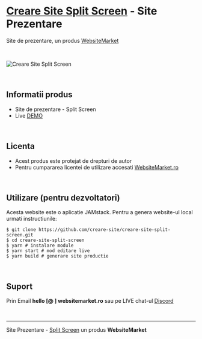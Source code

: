 # [Creare Site Split Screen](https://creare-site-split-screen.websitemarket.ro/) - Site Prezentare

Site de prezentare, un produs [WebsiteMarket](https://websitemarket.ro)

<br />

![Creare Site Split Screen](https://raw.githubusercontent.com/creare-site/static/master/produse/creare-site-split-screen-intro.gif)

<br />

## Informatii produs

- Site de prezentare - Split Screen
- Live [DEMO](https://creare-site-split-screen.websitemarket.ro)
 
<br />

## Licenta

- Acest produs este protejat de drepturi de autor
- Pentru cumpararea licentei de utilizare accesati [WebsiteMarket.ro](https://websitemarket.ro) 

<br />

## Utilizare (pentru dezvoltatori)

Acesta website este o aplicatie JAMstack. Pentru a genera website-ul local urmati instructiunile:

```
$ git clone https://github.com/creare-site/creare-site-split-screen.git
$ cd creare-site-split-screen
$ yarn # instalare module
$ yarn start # mod editare live
$ yarn build # generare site productie
```

<br />

## Suport

Prin Email **hello [@ ] websitemarket.ro** sau pe LIVE chat-ul [Discord](https://discord.gg/MFRQmAk)

<br />

---
Site Prezentare - [Split Screen](https://creare-site-split-screen.websitemarket.ro/) un produs **WebsiteMarket**
